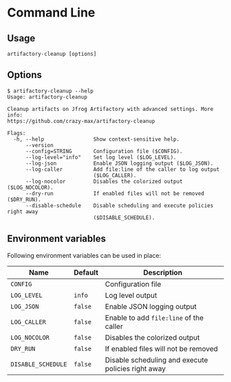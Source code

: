 # Command Line

## Usage

```shell
artifactory-cleanup [options]
```

## Options

```
$ artifactory-cleanup --help
Usage: artifactory-cleanup

Cleanup artifacts on Jfrog Artifactory with advanced settings. More info:
https://github.com/crazy-max/artifactory-cleanup

Flags:
  -h, --help                Show context-sensitive help.
      --version
      --config=STRING       Configuration file ($CONFIG).
      --log-level="info"    Set log level ($LOG_LEVEL).
      --log-json            Enable JSON logging output ($LOG_JSON).
      --log-caller          Add file:line of the caller to log output
                            ($LOG_CALLER).
      --log-nocolor         Disables the colorized output ($LOG_NOCOLOR).
      --dry-run             If enabled files will not be removed ($DRY_RUN).
      --disable-schedule    Disable scheduling and execute policies right away
                            ($DISABLE_SCHEDULE).
```

## Environment variables

Following environment variables can be used in place:

| Name               | Default       | Description   |
|--------------------|---------------|---------------|
| `CONFIG`           |               | Configuration file |
| `LOG_LEVEL`        | `info`        | Log level output |
| `LOG_JSON`         | `false`       | Enable JSON logging output |
| `LOG_CALLER`       | `false`       | Enable to add `file:line` of the caller |
| `LOG_NOCOLOR`      | `false`       | Disables the colorized output |
| `DRY_RUN`          | `false`       | If enabled files will not be removed |
| `DISABLE_SCHEDULE` | `false`       | Disable scheduling and execute policies right away |
